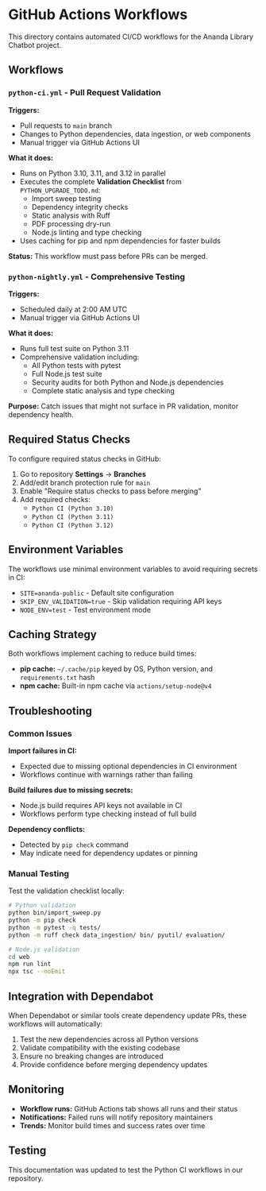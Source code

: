 # GitHub Actions Workflows

This directory contains automated CI/CD workflows for the Ananda Library Chatbot project.

## Workflows

### `python-ci.yml` - Pull Request Validation

**Triggers:**

- Pull requests to `main` branch
- Changes to Python dependencies, data ingestion, or web components
- Manual trigger via GitHub Actions UI

**What it does:**

- Runs on Python 3.10, 3.11, and 3.12 in parallel
- Executes the complete **Validation Checklist** from `PYTHON_UPGRADE_TODO.md`:
  - Import sweep testing
  - Dependency integrity checks
  - Static analysis with Ruff
  - PDF processing dry-run
  - Node.js linting and type checking
- Uses caching for pip and npm dependencies for faster builds

**Status:** This workflow must pass before PRs can be merged.

### `python-nightly.yml` - Comprehensive Testing

**Triggers:**

- Scheduled daily at 2:00 AM UTC
- Manual trigger via GitHub Actions UI

**What it does:**

- Runs full test suite on Python 3.11
- Comprehensive validation including:
  - All Python tests with pytest
  - Full Node.js test suite
  - Security audits for both Python and Node.js dependencies
  - Complete static analysis and type checking

**Purpose:** Catch issues that might not surface in PR validation, monitor dependency health.

## Required Status Checks

To configure required status checks in GitHub:

1. Go to repository **Settings** → **Branches**
2. Add/edit branch protection rule for `main`
3. Enable "Require status checks to pass before merging"
4. Add required checks:
   - `Python CI (Python 3.10)`
   - `Python CI (Python 3.11)`
   - `Python CI (Python 3.12)`

## Environment Variables

The workflows use minimal environment variables to avoid requiring secrets in CI:

- `SITE=ananda-public` - Default site configuration
- `SKIP_ENV_VALIDATION=true` - Skip validation requiring API keys
- `NODE_ENV=test` - Test environment mode

## Caching Strategy

Both workflows implement caching to reduce build times:

- **pip cache:** `~/.cache/pip` keyed by OS, Python version, and `requirements.txt` hash
- **npm cache:** Built-in npm cache via `actions/setup-node@v4`

## Troubleshooting

### Common Issues

**Import failures in CI:**

- Expected due to missing optional dependencies in CI environment
- Workflows continue with warnings rather than failing

**Build failures due to missing secrets:**

- Node.js build requires API keys not available in CI
- Workflows perform type checking instead of full build

**Dependency conflicts:**

- Detected by `pip check` command
- May indicate need for dependency updates or pinning

### Manual Testing

Test the validation checklist locally:

```bash
# Python validation
python bin/import_sweep.py
python -m pip check
python -m pytest -q tests/
python -m ruff check data_ingestion/ bin/ pyutil/ evaluation/

# Node.js validation
cd web
npm run lint
npx tsc --noEmit
```

## Integration with Dependabot

When Dependabot or similar tools create dependency update PRs, these workflows will automatically:

1. Test the new dependencies across all Python versions
2. Validate compatibility with the existing codebase
3. Ensure no breaking changes are introduced
4. Provide confidence before merging dependency updates

## Monitoring

- **Workflow runs:** GitHub Actions tab shows all runs and their status
- **Notifications:** Failed runs will notify repository maintainers
- **Trends:** Monitor build times and success rates over time

## Testing

This documentation was updated to test the Python CI workflows in our repository.
